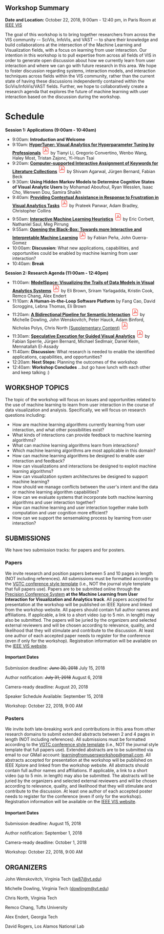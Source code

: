 ## Workshop Summary

**Date and Location:** October 22, 2018, 9:00am - 12:40 pm, in Paris Room at [IEEE VIS](http://ieeevis.org/year/2018/welcome)

The goal of this workshop is to bring together researchers from across the VIS community -- SciVis, InfoVis, and VAST -- to share their knowledge and build collaborations at the intersection of the Machine Learning and Visualization fields, with a focus on learning from user interaction. Our intention in this workshop is to pull expertise from across all fields of VIS in order to generate open discussion about how we currently learn from user interaction and where we can go with future research in this area.  We hope to foster discussion regarding systems, interaction models, and interaction techniques across fields within the VIS community, rather than the current state of having these discussions independently contained within the SciVis/InfoVis/VAST fields. Further, we hope to collaboratively create a research agenda that explores the future of machine learning with user interaction based on the discussion during the workshop.

[logo]: papers/PDF_24.png "PDF Available"

# Schedule
**Session 1: Applications (9:00am - 10:40am)**
- 9:00am:  **Introduction and Welcome**
- 9:10am:  **[HyperTuner: Visual Analytics for Hyperparameter Tuning by Professionals](papers/HyperTuner.pdf)**
<span style="align:middle;">![PDF Logo][logo]</span> by Tianyi Li, Gregorio Convertino, Wenbo Wang, Haley Most, Tristan Zajonc, Yi-Hsun Tsai
- 9:20am:  **[Computer-supported Interactive Assignment of Keywords for Literature Collections](papers/Literature.pdf)**
![PDF Logo][logo] by Shivam Agarwal, Jürgen Bernard, Fabian Beck
- 9:30am:  **Using Hidden Markov Models to Determine Cognitive States of Visual Analytic Users** by Mohamad Aboufoul, Ryan Wesslen, Isaac Cho, Wenwen Dou, Samira Shaikh
- 9:40am:  **[Providing Contextual Assistance in Response to Frustration in Visual Analytics Tasks](papers/Frustration.pdf)**
![PDF Logo][logo] by Prateek Panwar, Adam Bradley, Christopher Collins
- 9:50am:  **[Interactive Machine Learning Heuristics](papers/IMLH.pdf)** 
![PDF Logo][logo] by Eric Corbett, Nathaniel Saul, Meg Pirrung
- 9:55am:  **[Opening the Black-Box: Towards more Interactive and Interpretable Machine Learning](papers/BlackBox.pdf)** 
![PDF Logo][logo] by Fabian Peña, John Guerra-Gomez
- 10:00am:  **Discussion:** What new applications, capabilities, and opportunities could be enabled by machine learning from user interaction?
- 10:40am:  **Break**

**Session 2:  Research Agenda (11:00am - 12:40pm)**
- 11:00am:  **[ModelSpace: Visualizing the Trails of Data Models in Visual Analytics Systems](papers/ModelSpace.pdf)** 
![PDF Logo][logo] by Eli Brown, Sriram Yarlagadda, Kristin Cook, Remco Chang, Alex Endert
- 11:10am:  **A Human-in-the-Loop Software Platform** by Fang Cao, David Scroggins, Lebna Thomas, Eli Brown
- 11:20am:  **[A Bidirectional Pipeline for Semantic Interaction](papers/Pipeline.pdf)** 
![PDF Logo][logo] by Michelle Dowling, John Wenskovitch, Peter Hauck, Adam Binford, Nicholas Polys, Chris North [(Supplementary Content)](papers/PipelineSupplement.pdf)
![PDF Logo][logo]
- 11:30am:  **[Speculative Execution for Guided Visual Analytics](papers/SpecEx.pdf)** 
![PDF Logo][logo] by Fabian Sperrle, Jürgen Bernard, Michael Sedlmair, Daniel Keim, Mennatallah El-Assady
- 11:40am:  **Discussion:** What research is needed to enable the identified applications, capabilities, and opportunities?
- 12:20am:  **Next Steps:** Planning the outcomes of the workshop
- 12:40am:  **Workshop Concludes** ...but go have lunch with each other and keep talking :)


## WORKSHOP TOPICS

The topic of the workshop will focus on issues and opportunities related to the use of machine learning to learn from user interaction in the course of data visualization and analysis. Specifically, we will focus on research questions including:

- How are machine learning algorithms currently learning from user interaction, and what other possibilities exist?
- What kinds of interactions can provide feedback to machine learning algorithms?
- What can machine learning algorithms learn from interactions?
- Which machine learning algorithms are most applicable in this domain?
- How can machine learning algorithms be designed to enable user interaction and feedback?
- How can visualizations and interactions be designed to exploit machine learning algorithms?
- How can visualization system architectures be designed to support machine learning?
- How should we manage conflicts between the user's intent and the data or machine learning algorithm capabilities?
- How can we evaluate systems that incorporate both machine learning algorithms and user interaction together?
- How can machine learning and user interaction together make both computation and user cognition more efficient?
- How can we support the sensemaking process by learning from user interaction?

## SUBMISSIONS

We have two submission tracks: for papers and for posters.

### Papers

We invite research and position papers between 5 and 10 pages in length (NOT including references).  All submissions must be formatted according to the [VGTC conference style template](http://junctionpublishing.org/vgtc/Tasks/camera.html) (i.e., NOT the journal style template that full papers use).  Papers are to be submitted online through the [Precision Conference System](https://new.precisionconference.com/user/login?society=vgtc) **at the Machine Learning from User Interaction for Visualization and Analytics track**.  All papers accepted for presentation at the workshop will be published on IEEE Xplore and linked from the workshop website.  All papers should contain full author names and affiliations.  If applicable, a link to a short video (up to 5 min. in length) may also be submitted. The papers will be juried by the organizers and selected external reviewers and will be chosen according to relevance, quality, and likelihood that they will stimulate and contribute to the discussion. At least one author of each accepted paper needs to register  for the conference (even if only for the workshop). Registration information will be available on the [IEEE VIS website](http://ieeevis.org/year/2018/welcome).
  
#### Important Dates

Submission deadline:  ~~June 30, 2018~~  July 15, 2018

Author notification:  ~~July 31, 2018~~  August 6, 2018

Camera-ready deadline:  August 20, 2018

Speaker Schedule Available:  September 15, 2018

Workshop:  October 22, 2018, 9:00 AM

### Posters

We invite both late-breaking work and contributions in this area from other research domains to submit extended abstracts between 2 and 4 pages in length (NOT including references).  All submissions must be formatted according to the [VGTC conference style template](http://junctionpublishing.org/vgtc/Tasks/camera.html) (i.e., NOT the journal style template that full papers use).  Extended abstracts are to be submitted via email to our GMail account:  [learningfromusersworkshop@gmail.com](mailto:learningfromusersworkshop@gmail.com).  All abstracts accepted for presentation at the workshop will be published on IEEE Xplore and linked from the workshop website.  All abstracts should contain full author names and affiliations.  If applicable, a link to a short video (up to 5 min. in length) may also be submitted. The abstracts will be juried by the organizers and selected external reviewers and will be chosen according to relevance, quality, and likelihood that they will stimulate and contribute to the discussion. At least one author of each accepted poster needs to register  for the conference (even if only for the workshop). Registration information will be available on the [IEEE VIS website](http://ieeevis.org/year/2018/welcome).
  
#### Important Dates

Submission deadline:  August 15, 2018 

Author notification:  September 1, 2018

Camera-ready deadline:  October 1, 2018

Workshop:  October 22, 2018, 9:00 AM

## ORGANIZERS

John Wenskovitch, Virginia Tech (jw87@vt.edu)

Michelle Dowling, Virginia Tech (dowlingm@vt.edu)

Chris North, Virginia Tech

Remco Chang, Tufts University

Alex Endert, Georgia Tech

David Rogers, Los Alamos National Lab
